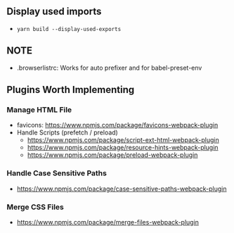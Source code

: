 
## Display used imports
- `yarn build --display-used-exports`


## NOTE

- .browserlistrc: Works for auto prefixer and for babel-preset-env



## Plugins Worth Implementing

### Manage HTML File

- favicons: https://www.npmjs.com/package/favicons-webpack-plugin
- Handle Scripts (prefetch / preload)
    - https://www.npmjs.com/package/script-ext-html-webpack-plugin
    - https://www.npmjs.com/package/resource-hints-webpack-plugin
    - https://www.npmjs.com/package/preload-webpack-plugin

### Handle Case Sensitive Paths
  - https://www.npmjs.com/package/case-sensitive-paths-webpack-plugin

### Merge CSS Files
  - https://www.npmjs.com/package/merge-files-webpack-plugin